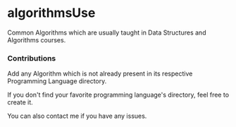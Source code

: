 # algorithmsUse

Common Algorithms which are usually taught in Data Structures and Algorithms courses.

### Contributions

Add any Algorithm which is not already present in its respective Programming Language directory.

If you don't find your favorite programming language's directory, feel free to create it.

You can also contact me if you have any issues.
